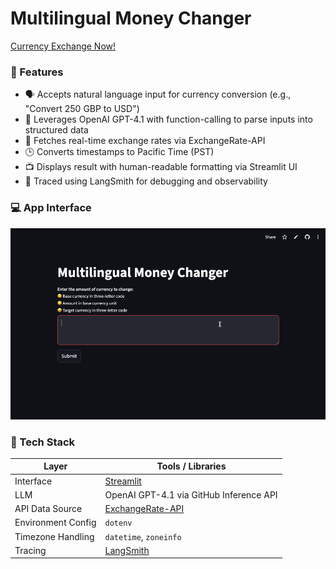 # Multilingual Money Changer 
[Currency Exchange Now!](https://moneychanger-by-xinmeixu.streamlit.app/)

### 🌟 Features
- 🗣️ Accepts natural language input for currency conversion (e.g., "Convert 250 GBP to USD")
- 🧠 Leverages OpenAI GPT-4.1 with function-calling to parse inputs into structured data
- 🔁 Fetches real-time exchange rates via ExchangeRate-API
- 🕒 Converts timestamps to Pacific Time (PST)
- 📺 Displays result with human-readable formatting via Streamlit UI
- 🧪 Traced using LangSmith for debugging and observability

### 💻 App Interface
![demo](moneychanger-demo.gif)

### 🧰 Tech Stack

| Layer              | Tools / Libraries                     |
|--------------------|----------------------------------------|
| Interface          | [Streamlit](https://streamlit.io)      |
| LLM                | OpenAI GPT-4.1 via GitHub Inference API |
| API Data Source    | [ExchangeRate-API](https://www.exchangerate-api.com/) |
| Environment Config | `dotenv`                               |
| Timezone Handling  | `datetime`, `zoneinfo`                 |
| Tracing            | [LangSmith](https://smith.langchain.com/) |
